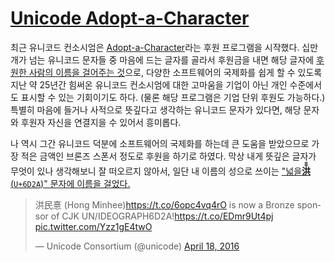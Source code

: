 [Unicode Adopt-a-Character][1]
==============================

최근 유니코드 컨소시엄은 [Adopt-a-Character][1]라는 후원 프로그램을 시작했다.
십만 개가 넘는 유니코드 문자들 중 마음에 드는 글자를 골라서 후원금을 내면
해당 글자에 [후원한 사람의 이름을 걸어주는 것][2]으로, 다양한 소프트웨어의
국제화를 쉽게 할 수 있도록 지난 약 25년간 힘써온 유니코드 컨소시엄에 대한
고마움을 기업이 아닌 개인 수준에서도 표시할 수 있는 기회이기도 하다.
(물론 해당 프로그램은 기업 단위 후원도 가능하다.) 특별히 마음에 들거나
사적으로 뜻깊다고 생각하는 유니코드 문자가 있다면, 해당 문자와 후원자 자신을
연결지을 수 있어서 흥미롭다.

나 역시 그간 유니코드 덕분에 소프트웨어의 국제화를 하는데 큰 도움을 받았으므로
가장 적은 금액인 브론즈 스폰서 정도로 후원을 하기로 하였다. 막상 내게 뜻깊은
글자가 무엇이 있나 생각해보니 잘 떠오르지 않아서, 일단 내 이름의 성으로 쓰이는
["넓을 **<ruby>洪<rp>(</rp><rt>홍</rt><rp>)</rp></ruby>**(`U+6D2A`)" 문자에 이름을 걸었다.][3]

<blockquote class="twitter-tweet" data-lang="en"><p lang="en" dir="ltr">洪民憙 (Hong Minhee)<a href="https://t.co/6opc4vq4rO">https://t.co/6opc4vq4rO</a> is now a Bronze sponsor of CJK UN/IDEOGRAPH6D2A!<a href="https://t.co/EDmr9Ut4pj">https://t.co/EDmr9Ut4pj</a> <a href="https://t.co/Yzz1gE4twO">pic.twitter.com/Yzz1gE4twO</a></p>&mdash; Unicode Consortium (@unicode) <a href="https://twitter.com/unicode/status/722129698784870400">April 18, 2016</a></blockquote>
<script async src="//platform.twitter.com/widgets.js" charset="utf-8"></script>


[1]: http://www.unicode.org/consortium/adopt-a-character.html
[2]: http://www.unicode.org/consortium/adopted-characters.html
[3]: http://www.unicode.org/consortium/adopted-characters.html#b6D2A
